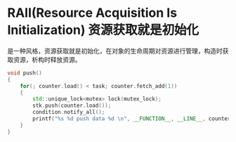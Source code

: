 # RAII(Resource Acquisition Is Initialization) 资源获取就是初始化

是一种风格，资源获取就是初始化，在对象的生命周期对资源进行管理，构造时获取资源，析构时释放资源。

```cpp
void push()
{
    for(; counter.load() < task; counter.fetch_add(1))
    {
        std::unique_lock<mutex> lock(mutex_lock);
        stk.push(counter.load());
        condition.notify_all();
        printf("%s %d push data %d \n", __FUNCTION__, __LINE__, counter.load());
    }
}
```

